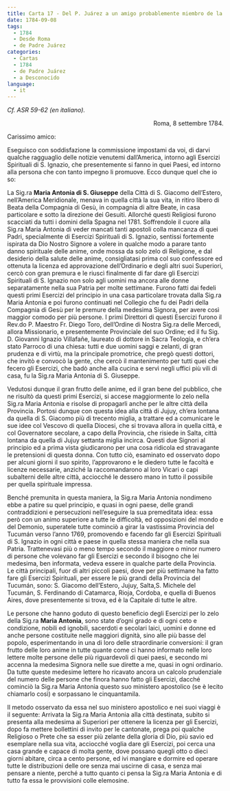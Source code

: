 ```yaml
---
title: Carta 17 - Del P. Juárez a un amigo probablemente miembro de la Compañía de Jesús (Roma, 8 de septiembre de 1784).
date: 1784-09-08
tags:
  - 1784
  - Desde Roma
  - de Padre Juárez
categories:
  - Cartas
  - 1784
  - de Padre Juárez
  - a Desconocido
language:
  - it
---
```


_Cf. ASR 59-62 (en italiano)._

<div align="right">
Roma, 8 settembre 1784.
</div>

Carissimo amico:

Eseguisco con soddisfazione la commissione impostami da voi, di darvi qualche ragguaglio delle notizie venutemi dall’America, intorno agli Esercizi Spirituali di S. Ignazio, che presentemente si fanno in quei Paesi, ed intorno alla persona che con tanto impegno li promuove. Ecco dunque quel che io so:

La Sig.ra **Maria Antonia di S. Giuseppe** della Città di S. Giacomo dell’Estero, nell’America Meridionale, menava in quella città la sua vita, in ritiro libero di Beata della Compagnia di Gesù, in compagnia di altre Beate, in casa particolare e sotto la direzione dei Gesuiti. Allorché questi Religiosi furono scacciati da tutti i domini della Spagna nel 1781. Soffrendole il cuore alla Sig.ra Maria Antonia di veder mancati tanti apostoli colla mancanza di quei Padri, specialmente di Esercizi Spirituali di S. Ignazio, sentissi fortemente ispirata da Dio Nostro Signore a volere in qualche modo a parare tanto danno spirituale delle anime, onde mossa da solo zelo di Religione, e dal desiderio della salute delle anime, consigliatasi prima col suo confessore ed ottenuta la licenza ed approvazione dell’Ordinario e degli altri suoi Superiori, cercò con gran premura e le riuscì finalmente di far dare gli Esercizi Spirituali di S. Ignazio non solo agli uomini ma ancora alle donne separatamente nella sua Patria per molte settimane. Furono fatti dai fedeli questi primi Esercizi del principio in una casa particolare trovata dalla Sig.ra Maria Antonia e poi furono continuati nel Collegio che fu dei Padri della Compagnia di Gesù per le premure della medesima Signora, per avere così maggior comodo per più persone. I primi Direttori di questi Esercizi furono il Rev.do P. Maestro Fr. Diego Toro, dell’Ordine di Nostra Sig.ra delle Mercedi, allora Missionario, e presentemente Provinciale del suo Ordine; ed il fu Sig. D. Giovanni Ignazio Villafañe, laureato di dottore in Sacra Teologia, e ch’era stato Parroco di una chiesa: tutti e due uomini saggi e zelanti, di gran prudenza e di virtù, ma la principale promotrice, che pregò questi dottori, che invitò e convocò la gente, che cercò il mantenimento per tutti quei che fecero gli Esercizi, che badò anche alla cucina e servì negli uffici più vili di casa, fu la Sig.ra Maria Antonia di S. Giuseppe.

Vedutosi dunque il gran frutto delle anime, ed il gran bene del pubblico, che ne risultò da questi primi Esercizi, si accese maggiormente lo zelo nella Sig.ra Maria Antonia e risolse di propagarli anche per le altre città della Provincia. Portosi dunque con questa idea alla città di Jujuy, ch’era lontana da quella di S. Giacomo più di trecento miglia, a trattare ed a comunicare le sue idee col Vescovo di quella Diocesi, che si trovava allora in quella città, e col Governatore secolare, a capo della Provincia, che risiede in Salta, città lontana da quella di Jujuy settanta miglia incirca. Questi due Signori al principio ed a prima vista giudicarono per una cosa ridicola ed stravagante le pretensioni di questa donna. Con tutto ciò, esaminato ed osservato dopo per alcuni giorni il suo spirito, l’approvarono e le diedero tutte le facoltà e licenze necessarie, anziché la raccomandarono al loro Vicari o capi subalterni delle altre città, acciocché le dessero mano in tutto il possibile per quella spirituale impressa.

Benché premunita in questa maniera, la Sig.ra Maria Antonia nondimeno ebbe a patire su quel principio, e quasi in ogni paese, delle grandi contraddizioni e persecuzioni nell’eseguire la sua premeditata idea: essa però con un animo superiore a tutte le difficoltà, ed opposizioni del mondo e del Demonio, superatele tutte cominciò a girar la vastissima Provincia del Tucumán verso l’anno 1769, promovendo e facendo far gli Esercizi Spirituali di S. Ignazio in ogni città e paese in quella stessa maniera che nella sua Patria. Trattenevasi più o meno tempo secondo il maggiore o minor numero di persone che volevano far gli Esercizi e secondo il bisogno che lei medesima, ben informata, vedeva essere in qualche parte della Provincia. Le città principali, fuor di altri piccoli paesi, dove per più settimane ha fatto fare gli Esercizi Spirituali, per essere le più grandi della Provincia del Tucumán, sono: S. Giacomo dell’Estero, Jujuy, Salta,S. Michele del Tucumán, S. Ferdinando di Catamarca, Rioja, Cordoba, e quella di Buenos Aires, dove presentemente si trova, ed è la Capitale di tutte le altre.

Le persone che hanno goduto di questo beneficio degli Esercizi per lo zelo della Sig.ra **Maria Antonia**, sono state d’ogni grado e di ogni ceto e condizione, nobili ed ignobili, sacerdoti e secolari laici, uomini e donne ed anche persone costituite nelle maggiori dignità, sino alle più basse del popolo, esperimentando in una di loro delle straordinarie conversioni: il gran frutto delle loro anime in tutte quante come ci hanno informato nelle loro lettere molte persone delle più riguardevoli di quei paesi, e secondo mi accenna la medesima Signora nelle sue dirette a me, quasi in ogni ordinario. Da tutte queste medesime lettere ho ricavato ancora un calcolo prudenziale del numero delle persone che finora hanno fatto gli Esercizi, dacché cominciò la Sig.ra Maria Antonia questo suo ministero apostolico (se è lecito chiamarlo così) e sorpassano le cinquantamila.

Il metodo osservato da essa nel suo ministero apostolico e nei suoi viaggi è il seguente: Arrivata la Sig.ra Maria Antonia alla città destinata, subito si presenta alla medesima ai Superiori per ottenere la licenza per gli Esercizi, dopo fa mettere bollettini di invito per le cantonate, prega poi qualche Religioso o Prete che sa esser più zelante della gloria di Dio, più savio ed esemplare nella sua vita, acciocché voglia dare gli Esercizi, poi cerca una casa grande e capace di molta gente, dove possano quegli otto o dieci giorni abitare, circa a cento persone, ed ivi mangiare e dormire ed operare tutte le distribuzioni delle ore senza mai uscirne di casa, e senza mai pensare a niente, perché a tutto quanto ci pensa la Sig.ra Maria Antonia e di tutto fa essa le provvisioni colle elemosine.
